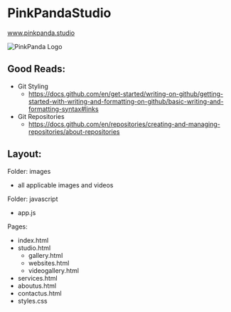 # PinkPandaStudio

www.pinkpanda.studio

![PinkPanda Logo]()


## **Good Reads:**
- Git Styling 
  - https://docs.github.com/en/get-started/writing-on-github/getting-started-with-writing-and-formatting-on-github/basic-writing-and-formatting-syntax#links
- Git Repositories
  - https://docs.github.com/en/repositories/creating-and-managing-repositories/about-repositories

## **Layout:**

Folder: images
  - all applicable images and videos

Folder: javascript
  - app.js
 
Pages:

- index.html
- studio.html
    - gallery.html
    - websites.html
    - videogallery.html
- services.html
- aboutus.html
- contactus.html
- styles.css
